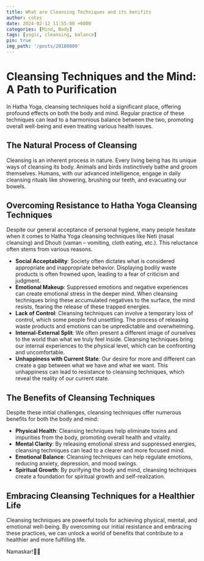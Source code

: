 ```yaml
---
title: What are Cleansing Techniques and its benifits
author: cotes
date: 2024-02-12 11:55:00 +0800
categories: [Mind, Body]
tags: [yogic, cleansing, balance]
pin: true
img_path: '/posts/20180809'
---
```


# Cleansing Techniques and the Mind: A Path to Purification

In Hatha Yoga, cleansing techniques hold a significant place, offering profound effects on both the body and mind. Regular practice of these techniques can lead to a harmonious balance between the two, promoting overall well-being and even treating various health issues.

## The Natural Process of Cleansing

Cleansing is an inherent process in nature. Every living being has its unique ways of cleansing its body. Animals and birds instinctively bathe and groom themselves. Humans, with our advanced intelligence, engage in daily cleansing rituals like showering, brushing our teeth, and evacuating our bowels.

## Overcoming Resistance to Hatha Yoga Cleansing Techniques

Despite our general acceptance of personal hygiene, many people hesitate when it comes to Hatha Yoga cleansing techniques like Neti (nasal cleansing) and Dhouti (vaman – vomiting, cloth eating, etc.). This reluctance often stems from various reasons.

- **Social Acceptability**: Society often dictates what is considered appropriate and inappropriate behavior. Displaying bodily waste products is often frowned upon, leading to a fear of criticism and judgment.
- **Emotional Makeup**: Suppressed emotions and negative experiences can create emotional stress in the deeper mind. When cleansing techniques bring these accumulated negatives to the surface, the mind resists, fearing the release of these trapped energies.
- **Lack of Control**: Cleansing techniques can involve a temporary loss of control, which some people find unsettling. The process of releasing waste products and emotions can be unpredictable and overwhelming.
- **Internal-External Split**: We often present a different image of ourselves to the world than what we truly feel inside. Cleansing techniques bring our internal experiences to the physical level, which can be confronting and uncomfortable.
- **Unhappiness with Current State**: Our desire for more and different can create a gap between what we have and what we want. This unhappiness can lead to resistance to cleansing techniques, which reveal the reality of our current state.

## The Benefits of Cleansing Techniques

Despite these initial challenges, cleansing techniques offer numerous benefits for both the body and mind:

- **Physical Health**: Cleansing techniques help eliminate toxins and impurities from the body, promoting overall health and vitality.
- **Mental Clarity**: By releasing emotional stress and suppressed energies, cleansing techniques can lead to a clearer and more focused mind.
- **Emotional Balance**: Cleansing techniques can help regulate emotions, reducing anxiety, depression, and mood swings.
- **Spiritual Growth**: By purifying the body and mind, cleansing techniques create a foundation for spiritual growth and self-realization.

## Embracing Cleansing Techniques for a Healthier Life

Cleansing techniques are powerful tools for achieving physical, mental, and emotional well-being. By overcoming our initial resistance and embracing these practices, we can unlock a world of benefits that contribute to a healthier and more fulfilling life.

Namaskar!🙏✨